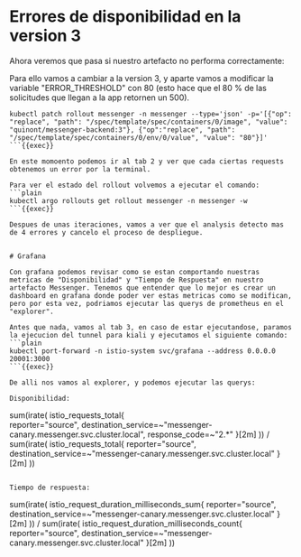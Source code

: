 # Errores de disponibilidad en la version 3

Ahora veremos que pasa si nuestro artefacto no performa correctamente:

Para ello vamos a cambiar a la version 3, y aparte vamos a modificar la variable "ERROR_THRESHOLD" con 80 (esto hace que el 80 % de las solicitudes que llegan a la app retornen un 500).

```
kubectl patch rollout messenger -n messenger --type='json' -p='[{"op": "replace", "path": "/spec/template/spec/containers/0/image", "value": "quinont/messenger-backend:3"}, {"op":"replace", "path": "/spec/template/spec/containers/0/env/0/value", "value": "80"}]'
```{{exec}}

En este momoento podemos ir al tab 2 y ver que cada ciertas requests obtenemos un error por la terminal.

Para ver el estado del rollout volvemos a ejecutar el comando:
```plain
kubectl argo rollouts get rollout messenger -n messenger -w
```{{exec}}

Despues de unas iteraciones, vamos a ver que el analysis detecto mas de 4 errores y cancelo el proceso de despliegue.


# Grafana

Con grafana podemos revisar como se estan comportando nuestras metricas de "Disponibilidad" y "Tiempo de Respuesta" en nuestro artefacto Messenger. Tenemos que entender que lo mejor es crear un dashboard en grafana donde poder ver estas metricas como se modifican, pero por esta vez, podriamos ejecutar las querys de prometheus en el "explorer".

Antes que nada, vamos al tab 3, en caso de estar ejecutandose, paramos la ejecucion del tunnel para kiali y ejecutamos el siguiente comando:
```plain
kubectl port-forward -n istio-system svc/grafana --address 0.0.0.0 20001:3000
```{{exec}}

De alli nos vamos al explorer, y podemos ejecutar las querys:

Disponibilidad:
```
sum(irate(
  istio_requests_total{  
    reporter="source",
    destination_service=~"messenger-canary.messenger.svc.cluster.local",
    response_code=~"2.*"
  }[2m]
)) / sum(irate(
  istio_requests_total{
    reporter="source",
    destination_service=~"messenger-canary.messenger.svc.cluster.local"
  }[2m]
))
```{{copy}}

Tiempo de respuesta:
```
sum(irate(
  istio_request_duration_milliseconds_sum{
    reporter="source",
    destination_service=~"messenger-canary.messenger.svc.cluster.local"
  }[2m]
)) / sum(irate(
  istio_request_duration_milliseconds_count{
    reporter="source",
    destination_service=~"messenger-canary.messenger.svc.cluster.local"
  }[2m]
))
```{{copy}}




